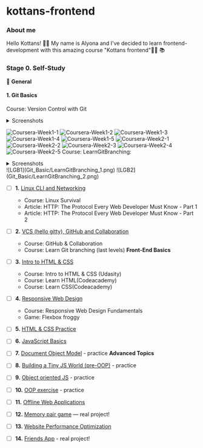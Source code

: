 # kottans-frontend
### About me
Hello Kottans! :raising_hand_woman: My name is Alyona and I've decided to learn frontend-development with this amazing course "Kottans frontend":woman_technologist: :books:

### Stage 0. Self-Study

:pushpin: __General__

#### 1. Git Basics
Course: Version Control with Git
<details>
    <summary>Screenshots</summary></details>
    
   ![Coursera-Week1-1](Git_Basic/Coursera_Week1_1.png)
   ![Coursera-Week1-2](Git_Basic/Coursera_Week1_2.png)
   ![Coursera-Week1-3](Git_Basic/Coursera_Week1_3.png)
   ![Coursera-Week1-4](Git_Basic/Coursera_Week1_4.png)
   ![Coursera-Week1-5](Git_Basic/Coursera_Week1_5.png)
   ![Coursera-Week2-1](Git_Basic/Coursera_Week2_1.png)
   ![Coursera-Week2-2](Git_Basic/Coursera_Week2_2.png)
   ![Coursera-Week2-3](Git_Basic/Coursera_Week2_3.png)
   ![Coursera-Week2-4](Git_Basic/Coursera_Week2_4.png)
   ![Coursera-Week2-5](Git_Basic/Coursera_Week2_5.png)
Course: LearnGitBranching:
<details><summary>Screenshots</summary></details>
   ![LGB1](Git_Basic/LearnGitBranching_1.png)
   ![LGB2](Git_Basic/LearnGitBranching_2.png)
   
   
- [ ] **1.** [Linux CLI and Networking](#linux-cli-and-http)
    - Course: Linux Survival
    - Article: HTTP: The Protocol Every Web Developer Must Know - Part 1
    - Article: HTTP: The Protocol Every Web Developer Must Know - Part 2
- [ ] **2.** [VCS (hello gitty), GitHub and Collaboration](#git-collaboration)
    - Course: GitHub & Collaboration
    - Course: Learn Git branching (last levels)
**Front-End Basics**
- [ ] **3.** [Intro to HTML & CSS](#intro-to-html-and-css)
    - Course: Intro to HTML & CSS (Udasity)
    - Course: Learn HTML(Codeacademy)
    - Course: Learn CSS(Codeacademy)
- [ ] **4.** [Responsive Web Design](#responsive-web-design)
    - Course: Responsive Web Design Fundamentals
    - Game: Flexbox froggy
- [ ] **5.** [HTML & CSS Practice]()
- [ ] **6.** [JavaScript Basics]()
- [ ] **7.** [Document Object Model]() - practice
**Advanced Topics**
- [ ] **8.** [Building a Tiny JS World (pre-OOP)]() - practice
- [ ] **9.** [Object oriented JS]() - practice
- [ ] **10.** [OOP exercise]() - practice
- [ ] **11.** [Offline Web Applications]()
- [ ] **12.** [Memory pair game]() — real project!
- [ ] **13.** [Website Performance Optimization]()
- [ ] **14.** [Friends App]() - real project!


